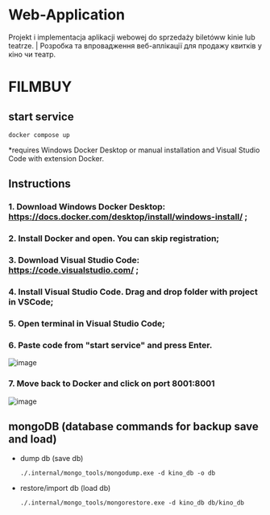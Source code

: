 # Web-Application
Projekt i implementacja aplikacji webowej do sprzedaży biletóww kinie lub teatrze. | Розробка та впровадження веб-аплікації для продажу квитків у кіно чи театр.

# FILMBUY

## start service

```
docker compose up
``` 
*requires Windows Docker Desktop or manual installation and Visual Studio Code with extension Docker.

## Instructions
### 1. Download Windows Docker Desktop: https://docs.docker.com/desktop/install/windows-install/ ;
### 2. Install Docker and open. You can skip registration;
### 3. Download Visual Studio Code: https://code.visualstudio.com/ ;
### 4. Install Visual Studio Code. Drag and drop folder with project in VSCode;
### 5. Open terminal in Visual Studio Code;
### 6. Paste code from "start service" and press Enter.
![image](https://github.com/MNLT-Null/Web-Application/assets/158077285/e461cf2a-b6cc-44c0-aa08-415d1ce216b2)
### 7. Move back to Docker and click on port 8001:8001
![image](https://github.com/MNLT-Null/Web-Application/assets/158077285/946ffbf8-b823-42e6-b51b-03e017f7db78)


## mongoDB (database commands for backup save and load)

* dump db (save db)
    ```
    ./.internal/mongo_tools/mongodump.exe -d kino_db -o db
    ```
* restore/import db (load db)
    ```
    ./.internal/mongo_tools/mongorestore.exe -d kino_db db/kino_db
    ```

